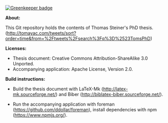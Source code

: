 
[![Greenkeeper badge](https://badges.greenkeeper.io/tomayac/phd.svg)](https://greenkeeper.io/)

**About:**

This Git repository holds the contents of Thomas Steiner's PhD thesis.
(http://tomayac.com/tweets/sort?order=time&from=%2Ftweets%2Fsearch%3Fq%3D%2523TomsPhD)

**Licenses:**

- Thesis document: Creative Commons Attribution-ShareAlike 3.0 Unported.
- Accompanying application: Apache License, Version 2.0.

**Build instructions:**

- Build the thesis document with LaTeX-Mk (http://latex-mk.sourceforge.net/) and Biber (http://biblatex-biber.sourceforge.net/).

- Run the accompanying application with foreman (https://github.com/ddollar/foreman), install dependencies with npm (https://www.npmjs.org/).